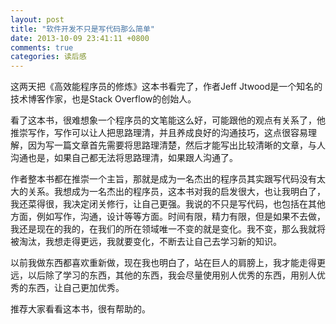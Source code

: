 ```yaml
---
layout: post
title: "软件开发不只是写代码那么简单"
date: 2013-10-09 23:41:11 +0800
comments: true
categories: 读后感
---
```

这两天把《高效能程序员的修炼》这本书看完了，作者Jeff Jtwood是一个知名的技术博客作家，也是Stack Overflow的创始人。<!-- more -->
 
看了这本书，很难想象一个程序员的文笔能这么好，可能跟他的观点有关系了，他推崇写作，写作可以让人把思路理清，并且养成良好的沟通技巧，这点很容易理解，因为写一篇文章首先需要将思路理清楚，然后才能写出比较清晰的文章，与人沟通也是，如果自己都无法将思路理清，如果跟人沟通了。

作者整本书都在推崇一个主旨，那就是成为一名杰出的程序员其实跟写代码没有太大的关系。我想成为一名杰出的程序员，这本书对我的启发很大，也让我明白了，我还菜得很，我决定闭关修行，让自己更强。我说的不只是写代码，也包括在其他方面，例如写作，沟通，设计等等方面。时间有限，精力有限，但是如果不去做，我还是现在的我的，在我们的所在领域唯一不变的就是变化。我不变，那么我就将被淘汰，我想走得更远，我就要变化，不断去让自己去学习新的知识。

以前我做东西都喜欢重新做，现在我也明白了，站在巨人的肩膀上，我才能走得更远，以后除了学习的东西，其他的东西，我会尽量使用别人优秀的东西，用别人优秀的东西，让自己更加优秀。

推荐大家看看这本书，很有帮助的。